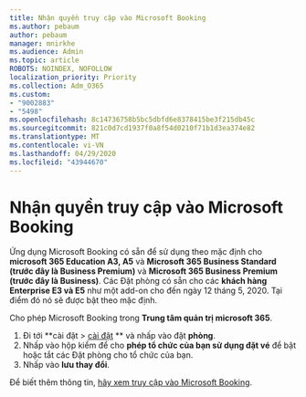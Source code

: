 ```yaml
---
title: Nhận quyền truy cập vào Microsoft Booking
ms.author: pebaum
author: pebaum
manager: mnirkhe
ms.audience: Admin
ms.topic: article
ROBOTS: NOINDEX, NOFOLLOW
localization_priority: Priority
ms.collection: Adm_O365
ms.custom:
- "9002883"
- "5498"
ms.openlocfilehash: 8c14736758b5bc5dbfd6e8378415be3f215db45c
ms.sourcegitcommit: 821c0d7cd1937f0a8f54d0210f71b1d3ea374e82
ms.translationtype: MT
ms.contentlocale: vi-VN
ms.lasthandoff: 04/29/2020
ms.locfileid: "43944670"
---
```

# <a name="get-access-to-microsoft-bookings"></a>Nhận quyền truy cập vào Microsoft Booking

Ứng dụng Microsoft Booking có sẵn để sử dụng theo mặc định cho **microsoft 365 Education A3, A5** và **Microsoft 365 Business Standard (trước đây là Business Premium)** và **Microsoft 365 Business Premium (trước đây là Business)**. Các Đặt phòng có sẵn cho các **khách hàng Enterprise E3 và E5** như một add-on cho đến ngày 12 tháng 5, 2020. Tại điểm đó nó sẽ được bật theo mặc định.

Cho phép Microsoft Booking trong **Trung tâm quản trị microsoft 365**.

1. Đi tới **cài đặt > [cài đặt](https://admin.microsoft.com/Adminportal/Home?source=applauncher#/Settings/Services) ** và nhấp vào đặt **phòng**.
2. Nhấp vào hộp kiểm để cho **phép tổ chức của bạn sử dụng đặt vé** để bật hoặc tắt các Đặt phòng cho tổ chức của bạn.
3. Nhấp vào **lưu thay đổi**.

Để biết thêm thông tin, [hãy xem truy cập vào Microsoft Booking](https://support.microsoft.com/en-us/office/get-access-to-microsoft-bookings-5382dc07-aaa5-45c9-8767-502333b214ce).
